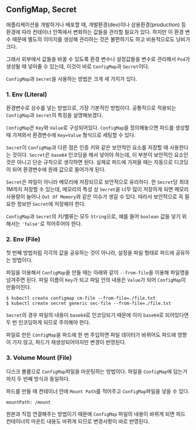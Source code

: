 ## ConfigMap, Secret

애플리케이션을 개발하거나 배포할 때, 개발환경(dev)이나 상용환경(production) 등 환경에 따라 컨테이너 안쪽에서 변화하는 값들을 관리할 필요가 있다. 하지만 이 환경 변수 때문에 별도의 이미지를 생성해 관리하는 것은 불편하기도 하고 비용적으로도 낭비가 크다.

그래서 외부에서 값들을 바꿀 수 있도록 환경 변수나 설정값들을 변수로 관리해서 `Pod`가 생성될 때 넣어줄 수 있는데, 이것이 바로 `ConfigMap`과 `Secret`이다.

`ConfigMap`과 `Secret`을 사용하는 방법은 크게 세 가지가 있다.

### 1. Env (Literal)

환경변수로 상수를 넣는 방법으로, 가장 기본적인 방법이다. 공통적으로 적용되는 `ConfigMap`과 `Secret`의 특징을 설명해보겠다.

`ConfigMap`은 `Key`와 `Value`로 구성되어있다. `ConfigMap`을 정의해놓으면 파드를 생성할때 가져와서 환경변수에 `Key=Value` 형식으로 세팅할 수 있다.

`Secret`이 `ConfigMap`과 다른 점은 인증 키와 같은 보안적인 요소를 저장할 때 사용한다는 것이다.
`Secret`은 `base64` 인코딩을 해서 넣어야 하는데, 이 부분이 보안적인 요소인 것은 아니고 단순 규칙으로 생각하면 된다. 실제로 파드에 가져올 때는 자동으로 디코딩이 되어 환경변수에 원래 값으로 들어가게 된다.

`Secret`은 파일이 아니라 메모리에 저장되므로 보안적으로 유리하다.
한 `Secret`당 최대 1M까지 저장할 수 있는데, 메모리의 특성 상 `Secret`을 너무 많이 저장하게 되면 메모리 사용량이 늘어나 `Out Of Memory`와 같은 이슈가 생길 수 있다. 따라서 보안적으로 꼭 필요한 정보만 `Secret`에 저장해야 한다.

`ConfigMap`과 `Secret`의 키/밸류는 모두 `String`으로, 예를 들어 `boolean` 값을 넣기 위해서는 `'false'`로 적어주어야 한다.

### 2. Env (File)

첫 번째 방법처럼 각각의 값을 공유하는 것이 아니라, 설정을 파일 형태로 파드에 공유하는 방법이다.

파일을 이용해서 `ConfigMap`을 만들 때는 아래와 같이 `--from-file`을 이용해 파일명을 넘겨주면 된다.
파일 이름이 `Key`가 되고 파일 안의 내용은 `Value`가 되어 `ConfigMap`이 만들어진다.

```null
$ kubectl create configmap cm-file --from-file=./file.txt
$ kubectl create secret generic sec-file --from-file=./file.txt 
```

`Secret`의 경우 파일의 내용이 `base64`로 인코딩되기 때문에 이미 `base64`로 되어있다면 두 번 인코딩하게 되므로 주의해야 한다.

파일로 만든 `ConfigMap`을 파드에 한 번 주입하면 파일 데이터가 바뀌어도 파드에 영향이 가지 않고, 파드가 재생성되어야지만 변경이 반영된다.

### 3. Volume Mount (File)

디스크 볼륨으로 `ConfigMap`파일을 마운팅하는 방법이다.
파일을 `ConfigMap`에 담는거까지 두 번째 방식과 동일하다.

파드를 만들 때 컨테이너 안에 `Mount Path`를 적어주고 `ConfigMap`파일을 넣을 수 있다.

```null
mountPath: /mount
```

원본과 직접 연결해주는 방법이기 때문에 `ConfigMap` 파일의 내용이 바뀌게 되면 파드 컨테이너의 마운트 내용도 바뀌게 되므로 변경사항이 바로 반영된다.